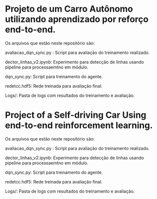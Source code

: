 # Projeto de um Carro Autônomo utilizando aprendizado por reforço end-to-end.

Os arquivos que estão neste repositório são:

avaliacao_dqn_sync.py : Script para avaliação do treinamento realizado.

dector_linhas_v2.ipynb: Experimento para detecção de linhas usando pipeline para processaemtno em módulo.

dqn_sync.py: Script para treinamento do agente.

redetcc.hdf5: Rede treinada para avaliação final.

Logs/: Pasta de logs com resultados do treinamento e avaliação.

# Project of a Self-driving Car Using end-to-end reinforcement learning.

Os arquivos que estão neste repositório são:

avaliacao_dqn_sync.py : Script para avaliação do treinamento realizado.

dector_linhas_v2.ipynb: Experimento para detecção de linhas usando pipeline para processaemtno em módulo.

dqn_sync.py: Script para treinamento do agente.

redetcc.hdf5: Rede treinada para avaliação final.

Logs/: Pasta de logs com resultados do treinamento e avaliação.



